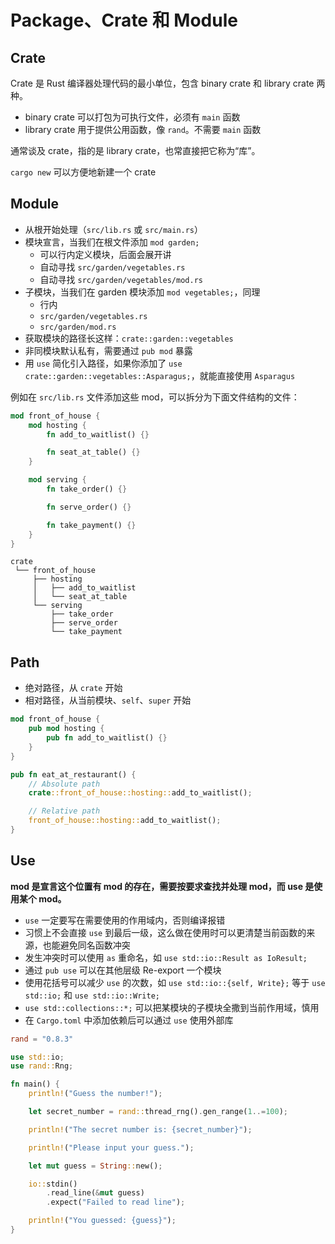 # Package、Crate 和 Module

## Crate

Crate 是 Rust 编译器处理代码的最小单位，包含 binary crate 和 library crate 两种。

- binary crate 可以打包为可执行文件，必须有 `main` 函数
- library crate 用于提供公用函数，像 `rand`。不需要 `main` 函数

通常谈及 crate，指的是 library crate，也常直接把它称为“库”。

`cargo new` 可以方便地新建一个 crate

## Module

- 从根开始处理（`src/lib.rs` 或 `src/main.rs`）
- 模块宣言，当我们在根文件添加 `mod garden;`
  - 可以行内定义模块，后面会展开讲
  - 自动寻找 `src/garden/vegetables.rs`
  - 自动寻找 `src/garden/vegetables/mod.rs`
- 子模块，当我们在 garden 模块添加 `mod vegetables;`，同理
  - 行内
  - `src/garden/vegetables.rs`
  - `src/garden/mod.rs`
- 获取模块的路径长这样：`crate::garden::vegetables`
- 非同模块默认私有，需要通过 `pub mod` 暴露
- 用 `use` 简化引入路径，如果你添加了 `use crate::garden::vegetables::Asparagus;`，就能直接使用 `Asparagus`

例如在 `src/lib.rs` 文件添加这些 mod，可以拆分为下面文件结构的文件：

```rust
mod front_of_house {
    mod hosting {
        fn add_to_waitlist() {}

        fn seat_at_table() {}
    }

    mod serving {
        fn take_order() {}

        fn serve_order() {}

        fn take_payment() {}
    }
}
```

```
crate
 └── front_of_house
     ├── hosting
     │   ├── add_to_waitlist
     │   └── seat_at_table
     └── serving
         ├── take_order
         ├── serve_order
         └── take_payment
```

## Path

- 绝对路径，从 `crate` 开始
- 相对路径，从当前模块、`self`、`super` 开始

```rust
mod front_of_house {
    pub mod hosting {
        pub fn add_to_waitlist() {}
    }
}

pub fn eat_at_restaurant() {
    // Absolute path
    crate::front_of_house::hosting::add_to_waitlist();

    // Relative path
    front_of_house::hosting::add_to_waitlist();
}
```

## Use

**mod 是宣言这个位置有 mod 的存在，需要按要求查找并处理 mod，而 use 是使用某个 mod。**

- `use` 一定要写在需要使用的作用域内，否则编译报错
- 习惯上不会直接 `use` 到最后一级，这么做在使用时可以更清楚当前函数的来源，也能避免同名函数冲突
- 发生冲突时可以使用 `as` 重命名，如 `use std::io::Result as IoResult;`
- 通过 `pub use` 可以在其他层级 Re-export 一个模块
- 使用花括号可以减少 `use` 的次数，如 `use std::io::{self, Write};` 等于 `use std::io;` 和 `use std::io::Write;`
- `use std::collections::*;` 可以把某模块的子模块全撒到当前作用域，慎用
- 在 `Cargo.toml` 中添加依赖后可以通过 `use` 使用外部库

```toml
rand = "0.8.3"
```

```rust
use std::io;
use rand::Rng;

fn main() {
    println!("Guess the number!");

    let secret_number = rand::thread_rng().gen_range(1..=100);

    println!("The secret number is: {secret_number}");

    println!("Please input your guess.");

    let mut guess = String::new();

    io::stdin()
        .read_line(&mut guess)
        .expect("Failed to read line");

    println!("You guessed: {guess}");
}
```
